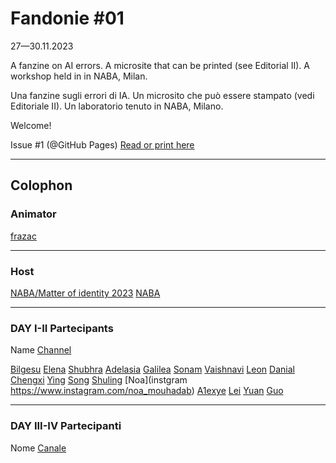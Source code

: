 # Fandonie #01
27—30.11.2023

A fanzine on AI errors.
A microsite that can be printed (see Editorial II).
A workshop held in in NABA, Milan.

Una fanzine sugli errori di IA.
Un microsito che può essere stampato (vedi Editoriale II).
Un laboratorio tenuto in NABA, Milano.

Welcome!

Issue #1 (@GitHub Pages)
[Read or print here](https://frazac.github.io/fandonie/)

***

## Colophon

### Animator
[frazac](https://linktr.ee/frazac)

***

### Host
[NABA/Matter of identity 2023](https://www.instagram.com/matterofidentity/?hl=it)
[NABA](https://www.naba.it/)

***

### DAY I-II Partecipants
Name
[Channel](https://univers.tld/name)

[Bilgesu](https://www.linkedin.com/in/bilgesuy%C4%B1ld%C4%B1z/)
[Elena](https://instagram.com/megastupidblonde )
[Shubhra](https://www.behance.net/Shubhra_Bhatnagar)
[Adelasia](https://www.instagram.com/aisaleda/)
[Galilea](https://instagram.com/galileaaveloz?igshid=OGQ5ZDc2ODk2ZA==)
[Sonam](https://www.linkedin.com/in/sonam-gupta-313882214)
[Vaishnavi](https://www.linkedin.com/in/vaishnavi-bhandari-315a861a5/)
[Leon](https://www.instagram.com/leon_fdo/)
[Danial](https://instagram.com/danial_saliba?igshid=OGQ5ZDc2ODk2ZA==)
[Chengxi](https://instagram.com/chencyjaaa)
[Ying](https://instagram.com/ko.ng5218?igshid=NzZlODBkYWE4Ng==)
[Song](https://instagram.com/sooooyuanoooong)
[Shuling](https://instagram.com/shuling.celine?igshid=OGQ5ZDc2ODk2ZA%3D%3D&utm_source=qr)
[Noa](instgram https://www.instagram.com/noa_mouhadab)
[A1exye](https://instagram.com/a1exye_17?igshid=OGQ5ZDc2ODk2ZA%3D%3D&utm_source=qr)
[Lei](https://instagram.com/angelooooooo_0?igshid=NzZlODBkYWE4Ng==)
[Yuan](https://instagram.com/chacha8868?igshid=OGQ5ZDc2ODk2ZA==)
[Guo](https://instagram.com/_yingdian_?igshid=OGQ5ZDc2ODk2ZA%3D%3D&utm_source=qr)

***

### DAY III-IV Partecipanti
Nome
[Canale](https://universo.tld/nome)
